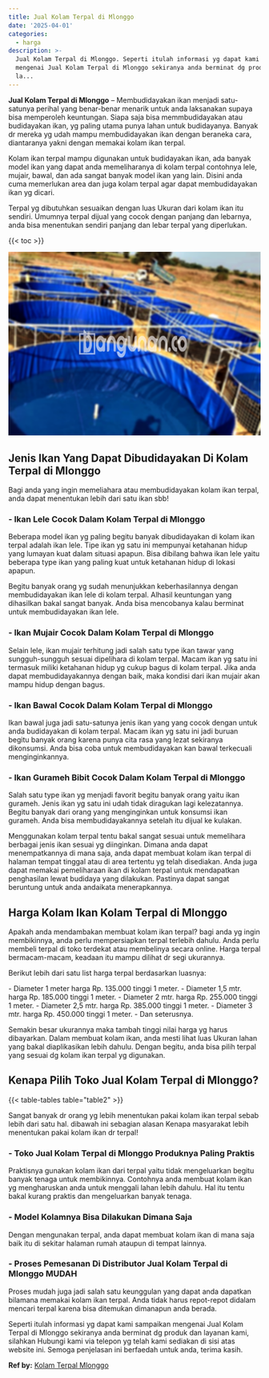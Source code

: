 ```yaml
---
title: Jual Kolam Terpal di Mlonggo
date: '2025-04-01'
categories:
  - harga
description: >-
  Jual Kolam Terpal di Mlonggo. Seperti itulah informasi yg dapat kami sampaikan
  mengenai Jual Kolam Terpal di Mlonggo sekiranya anda berminat dg produk dan
  la...
---
```


**Jual Kolam Terpal di Mlonggo** – Membudidayakan ikan menjadi satu-satunya perihal yang benar-benar menarik untuk anda laksanakan supaya bisa memperoleh keuntungan. Siapa saja bisa memmbudidayakan atau budidayakan ikan, yg paling utama punya lahan untuk budidayanya. Banyak dr mereka yg udah mampu membudidayakan ikan dengan beraneka cara, diantaranya yakni dengan memakai kolam ikan terpal.

Kolam ikan terpal mampu digunakan untuk budidayakan ikan, ada banyak model ikan yang dapat anda memeliharanya di kolam terpal contohnya lele, mujair, bawal, dan ada sangat banyak model ikan yang lain. Disini anda cuma memerlukan area dan juga kolam terpal agar dapat membudidayakan ikan yg dicari.

Terpal yg dibutuhkan sesuaikan dengan luas Ukuran dari kolam ikan itu sendiri. Umumnya terpal dijual yang cocok dengan panjang dan lebarnya, anda bisa menentukan sendiri panjang dan lebar terpal yang diperlukan.

{{< toc >}}

![Jual Kolam Terpal di Mlonggo](/images/jual-kolam-terpal-02.png)

## Jenis Ikan Yang Dapat Dibudidayakan Di Kolam Terpal di Mlonggo

Bagi anda yang ingin memeliahara atau membudidayakan kolam ikan terpal, anda dapat menentukan lebih dari satu ikan sbb!

### \- Ikan Lele Cocok Dalam Kolam Terpal di Mlonggo

Beberapa model ikan yg paling begitu banyak dibudidayakan di kolam ikan terpal adalah ikan lele. Tipe ikan yg satu ini mempunyai ketahanan hidup yang lumayan kuat dalam situasi apapun. Bisa dibilang bahwa ikan lele yaitu beberapa type ikan yang paling kuat untuk ketahanan hidup di lokasi apapun.

Begitu banyak orang yg sudah menunjukkan keberhasilannya dengan membudidayakan ikan lele di kolam terpal. Alhasil keuntungan yang dihasilkan bakal sangat banyak. Anda bisa mencobanya kalau berminat untuk membudidayakan ikan lele.

### \- Ikan Mujair Cocok Dalam Kolam Terpal di Mlonggo

Selain lele, ikan mujair terhitung jadi salah satu type ikan tawar yang sungguh-sungguh sesuai dipelihara di kolam terpal. Macam ikan yg satu ini termasuk miliki ketahanan hidup yg cukup bagus di kolam terpal. Jika anda dapat membudidayakannya dengan baik, maka kondisi dari ikan mujair akan mampu hidup dengan bagus.

### \- Ikan Bawal Cocok Dalam Kolam Terpal di Mlonggo

Ikan bawal juga jadi satu-satunya jenis ikan yang yang cocok dengan untuk anda budidayakan di kolam terpal. Macam ikan yg satu ini jadi buruan begitu banyak orang karena punya cita rasa yang lezat sekiranya dikonsumsi. Anda bisa coba untuk membudidayakan kan bawal terkecuali menginginkannya.

### \- Ikan Gurameh Bibit Cocok Dalam Kolam Terpal di Mlonggo

Salah satu type ikan yg menjadi favorit begitu banyak orang yaitu ikan gurameh. Jenis ikan yg satu ini udah tidak diragukan lagi kelezatannya. Begitu banyak dari orang yang menginginkan untuk konsumsi ikan gurameh. Anda bisa membudidayakannya setelah itu dijual ke kulakan.

Menggunakan kolam terpal tentu bakal sangat sesuai untuk memelihara berbagai jenis ikan sesuai yg diinginkan. Dimana anda dapat menempatkannya di mana saja, anda dapat membuat kolam ikan terpal di halaman tempat tinggal atau di area tertentu yg telah disediakan. Anda juga dapat memakai pemeliharaan ikan di kolam terpal untuk mendapatkan penghasilan lewat budidaya yang dilakukan. Pastinya dapat sangat beruntung untuk anda andaikata menerapkannya.

## Harga Kolam Ikan Kolam Terpal di Mlonggo

Apakah anda mendambakan membuat kolam ikan terpal? bagi anda yg ingin membikinnya, anda perlu mempersiapkan terpal terlebih dahulu. Anda perlu membeli terpal di toko terdekat atau membelinya secara online. Harga terpal bermacam-macam, keadaan itu mampu dilihat dr segi ukurannya.

Berikut lebih dari satu list harga terpal berdasarkan luasnya:

\- Diameter 1 meter harga Rp. 135.000 tinggi 1 meter. - Diameter 1,5 mtr. harga Rp. 185.000 tinggi 1 meter. - Diameter 2 mtr. harga Rp. 255.000 tinggi 1 meter. - Diameter 2,5 mtr. harga Rp. 385.000 tinggi 1 meter. - Diameter 3 mtr. harga Rp. 450.000 tinggi 1 meter. - Dan seterusnya.

Semakin besar ukurannya maka tambah tinggi nilai harga yg harus dibayarkan. Dalam membuat kolam ikan, anda mesti lihat luas Ukuran lahan yang bakal diaplikasikan lebih dahulu. Dengan begitu, anda bisa pilih terpal yang sesuai dg kolam ikan terpal yg digunakan.

## Kenapa Pilih Toko Jual Kolam Terpal di Mlonggo?

{{< table-tables table="table2" >}}

Sangat banyak dr orang yg lebih menentukan pakai kolam ikan terpal sebab lebih dari satu hal. dibawah ini sebagian alasan Kenapa masyarakat lebih menentukan pakai kolam ikan dr terpal!

### \- Toko Jual Kolam Terpal di Mlonggo Produknya Paling Praktis

Praktisnya gunakan kolam ikan dari terpal yaitu tidak mengeluarkan begitu banyak tenaga untuk membikinnya. Contohnya anda membuat kolam ikan yg mengharuskan anda untuk menggali lahan lebih dahulu. Hal itu tentu bakal kurang praktis dan mengeluarkan banyak tenaga.

### \- Model Kolamnya Bisa Dilakukan Dimana Saja

Dengan mengunakan terpal, anda dapat membuat kolam ikan di mana saja baik itu di sekitar halaman rumah ataupun di tempat lainnya.

### \- Proses Pemesanan Di Distributor Jual Kolam Terpal di Mlonggo MUDAH

Proses mudah juga jadi salah satu keunggulan yang dapat anda dapatkan bilamana memakai kolam ikan terpal. Anda tidak harus repot-repot didalam mencari terpal karena bisa ditemukan dimanapun anda berada.

Seperti itulah informasi yg dapat kami sampaikan mengenai Jual Kolam Terpal di Mlonggo sekiranya anda berminat dg produk dan layanan kami, silahkan Hubungi kami via telepon yg telah kami sediakan di sisi atas website ini. Semoga penjelasan ini berfaedah untuk anda, terima kasih.

**Ref by:** [Kolam Terpal Mlonggo](https://id.wikipedia.org/wiki/Kolam)
